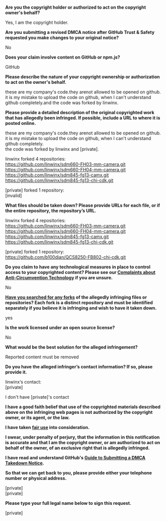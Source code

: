 **Are you the copyright holder or authorized to act on the copyright owner's behalf?**

Yes, I am the copyright holder.

**Are you submitting a revised DMCA notice after GitHub Trust & Safety requested you make changes to your original notice?**

No

**Does your claim involve content on GitHub or npm.js?**

GitHub

**Please describe the nature of your copyright ownership or authorization to act on the owner's behalf.**

these are my company's code.they arenot allowed to be opened on github.  
it is my mistake to upload the code on github, when I can't understand github completely.and the code was forked by linwinx.

**Please provide a detailed description of the original copyrighted work that has allegedly been infringed. If possible, include a URL to where it is posted online.**

these are my company's code.they arenot allowed to be opened on github.  
it is my mistake to upload the code on github, when I can't understand github completely.  
the code was forked by linwinx and [private].  

linwinx forked 4 repositories:  
https://github.com/linwinx/sdm660-FH03-mm-camera.git  
https://github.com/linwinx/sdm660-FH04-mm-camera.git  
https://github.com/linwinx/sdm845-fg13-camx.git  
https://github.com/linwinx/sdm845-fg13-chi-cdk.git  

[private] forked 1 repository:  
[invalid]

**What files should be taken down? Please provide URLs for each file, or if the entire repository, the repository’s URL.**

linwinx forked 4 repositories:  
https://github.com/linwinx/sdm660-FH03-mm-camera.git  
https://github.com/linwinx/sdm660-FH04-mm-camera.git  
https://github.com/linwinx/sdm845-fg13-camx.git  
https://github.com/linwinx/sdm845-fg13-chi-cdk.git  

[private] forked 1 repository:  
https://github.com/b100dian/QCS8250-FB802-chi-cdk.git

**Do you claim to have any technological measures in place to control access to your copyrighted content? Please see our <a href="https://docs.github.com/articles/guide-to-submitting-a-dmca-takedown-notice#complaints-about-anti-circumvention-technology">Complaints about Anti-Circumvention Technology</a> if you are unsure.**

No

**<a href="https://docs.github.com/articles/dmca-takedown-policy#b-what-about-forks-or-whats-a-fork">Have you searched for any forks</a> of the allegedly infringing files or repositories? Each fork is a distinct repository and must be identified separately if you believe it is infringing and wish to have it taken down.**

yes

**Is the work licensed under an open source license?**

No

**What would be the best solution for the alleged infringement?**

Reported content must be removed

**Do you have the alleged infringer’s contact information? If so, please provide it.**

linwinx‘s contact:  
[private]

I don't have [private]'s contact

**I have a good faith belief that use of the copyrighted materials described above on the infringing web pages is not authorized by the copyright owner, or its agent, or the law.**

**I have taken <a href="https://www.lumendatabase.org/topics/22">fair use</a> into consideration.**

**I swear, under penalty of perjury, that the information in this notification is accurate and that I am the copyright owner, or am authorized to act on behalf of the owner, of an exclusive right that is allegedly infringed.**

**I have read and understand GitHub's <a href="https://docs.github.com/articles/guide-to-submitting-a-dmca-takedown-notice/">Guide to Submitting a DMCA Takedown Notice</a>.**

**So that we can get back to you, please provide either your telephone number or physical address.**

[private]  
[private]

**Please type your full legal name below to sign this request.**

[private]
